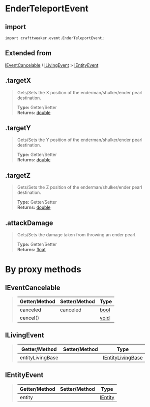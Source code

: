 # EnderTeleportEvent

## import 
`import crafttweaker.event.EnderTeleportEvent;`

## Extended from
[IEventCancelable](/CraftTweaker/Vanilla/Events/IEventCancelable.md) / [ILivingEvent](/CraftTweaker/Vanilla/Events/ILivingEvent.md) > [IEntityEvent](CraftTweaker/Vanilla/Events/IEntityEvent.md)

## .targetX
> Gets/Sets the X position of the enderman/shulker/ender pearl destination.
>
> **Type:** Getter/Setter  
> **Returns:** [double](/CraftTweaker/Vanilla/Base-Types/double.md)

## .targetY
> Gets/Sets the Y position of the enderman/shulker/ender pearl destination.
>
> **Type:** Getter/Setter  
> **Returns:** [double](/CraftTweaker/Vanilla/Base-Types/double.md)

## .targetZ
> Gets/Sets the Z position of the enderman/shulker/ender pearl destination.
>
> **Type:** Getter/Setter  
> **Returns:** [double](/CraftTweaker/Vanilla/Base-Types/double.md)

## .attackDamage
> Gets/Sets the damage taken from throwing an ender pearl.
>
> **Type:** Getter/Setter  
> **Returns:** [float](/CraftTweaker/Vanilla/Base-Types/float.md)

# By proxy methods

## IEventCancelable
> | Getter/Method   | Setter/Method     | Type                                                              |
> |-----------------|-------------------|-------------------------------------------------------------------|
> | canceled        | canceled          | [bool](/CraftTweaker/Vanilla/Base-Types/bool.md)                  |
> | cencel()        |                   | [void](/CraftTweaker/Vanilla/Base-Types/void.md)                  |

## ILivingEvent
> | Getter/Method   | Setter/Method     | Type                                                                         |
> |-----------------|-------------------|------------------------------------------------------------------------------|
> | entityLivingBase|                   | [IEntityLivingBase](/CraftTweaker/Vanilla/Entities/IEntityLivingBase.md)     |

## IEntityEvent
> | Getter/Method   | Setter/Method     | Type                                                               |
> |-----------------|-------------------|--------------------------------------------------------------------|
> | entity          |                   | [IEntity](/CraftTweaker/Vanilla/Entities/IEntity.md)               |